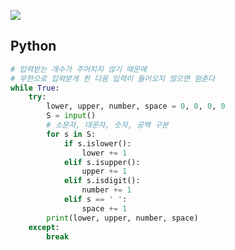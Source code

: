 [![](https://user-images.githubusercontent.com/54588441/194788908-e707f0e6-aad5-4f21-9cc1-a7ac607e794a.png)](https://acmicpc.net/problem/10820)

## Python
```python
# 입력받는 개수가 주어지지 않기 때문에
# 무한으로 입력받게 한 다음 입력이 들어오지 않으면 멈춘다
while True:
    try:
        lower, upper, number, space = 0, 0, 0, 0
        S = input()
        # 소문자, 대문자, 숫자, 공백 구분
        for s in S:
            if s.islower():
                lower += 1
            elif s.isupper():
                upper += 1
            elif s.isdigit():
                number += 1
            elif s == ' ':
                space += 1
        print(lower, upper, number, space)
    except:
        break
```